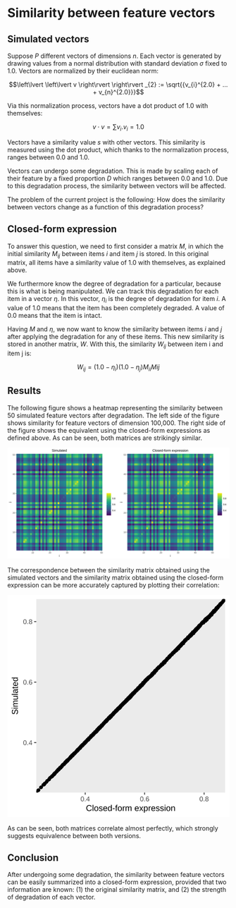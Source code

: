 # Similarity between feature vectors

## Simulated vectors

Suppose $P$ different vectors of dimensions $n$. Each vector is generated by drawing values from a normal distribution with standard deviation $\sigma$ fixed to 1.0. Vectors are normalized by their euclidean norm:


$$\left\lvert \left\lvert v \right\rvert \right\rvert _{2} := \sqrt{{v_{i}^{2.0} + ... + v_{n}^{2.0}}}$$

<!-- $$ ||v||_{2} = \sqrt{v_{i}^{2.0} + ... + v_{n}^{2.0}} $$ -->

Via this normalization process, vectors have a dot product of 1.0 with themselves:

$$ v \cdot v = \sum{v_{i} . v_{i}} = 1.0 $$

Vectors have a similarity value $s$ with other vectors. This similarity is measured using the dot product, which thanks to the normalization process, ranges between 0.0 and 1.0.

Vectors can undergo some degradation. This is made by scaling each of their feature by a fixed proportion $D$ which ranges between 0.0 and 1.0. Due to this degradation process, the similarity between vectors will be affected.

The problem of the current project is the following: How does the similarity between vectors change as a function of this degradation process?

## Closed-form expression

To answer this question, we need to first consider a matrix $M$, in which the initial similarity $M_{ij}$ between items $i$ and item $j$ is stored. In this original matrix, all items have a similarity value of 1.0 with themselves, as explained above. 

We furthermore know the degree of degradation for a particular, because this is what is being manipulated. We can track this degradation for each item in a vector $\eta$. In this vector, $\eta_{i}$ is the degree of degradation for item $i$. A value of 1.0 means that the item has been completely degraded. A value of 0.0 means that the item is intact.

Having $M$ and $\eta$, we now want to know the similarity between items $i$ and $j$ after applying the degradation for any of these items. This new similarity is stored in another matrix, $W$. With this, the similarity $W_{ij}$ between item i and item j is:

$$ W_{ij} = (1.0 - \eta_{i}) (1.0 - \eta_{j}) M_{ii} M{ij} $$

## Results

The following figure shows a heatmap representing the similarity between 50 simulated feature vectors after degradation. The left side of the figure shows similarity for feature vectors of dimension 100,000. The right side of the figure shows the equivalent using the closed-form expressions as defined above. As can be seen, both matrices are strikingly similar.

![](./implementation/plots/sim_x.svg)

The correspondence between the similarity matrix obtained using the simulated vectors and the similarity matrix obtained using the closed-form expression can be more accurately captured by plotting their correlation:

![](./implementation/plots/correlation.svg)

As can be seen, both matrices correlate almost perfectly, which strongly suggests equivalence between both versions.

## Conclusion

After undergoing some degradation, the similarity between feature vectors can be easily summarized into a closed-form expression, provided that two information are known: (1) the original similarity matrix, and (2) the strength of degradation of each vector.
